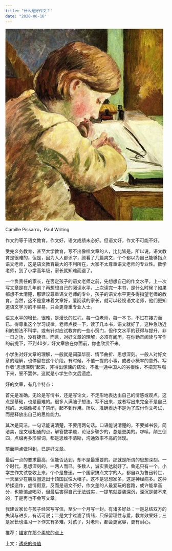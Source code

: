 ```yaml
---
title: "什么是好作文？"
date: "2020-06-16"
---
```


  

![连岳文章](images/连岳文章picture-20.jpg)

Camille Pissarro，Paul Writing

  

作文约等于语文教育。作文好，语文成绩未必好。但语文好，作文不可能不好。  

  

受完义务教育，甚至大学教育，写不出像样文章的人，比比皆是。所以说，语文教育是很难的，但是，因为人人都识字，颇看了几篇爽文，个个都以为自己能够指点语文老师，这是语文教育最大的不利所在，大家不太尊重语文老师的专业性。数学老师，到了小学高年级，家长就知难而退了。

  

一个负责任的家长，在否定孩子的语文老师之前，先想想自己的作文水平，上一次写文章是在几年前？再想想自己的阅读水平，上次读完一本书，是什么时候？如果都想不太清楚，那建议尊重语文老师的专业，孩子的语文水平更多得指望老师的教育。当然，这不是意味着文章好，爱阅读的家长，就可以轻视语文老师，他们更知道语文学习的不容易，只会更尊重专业人士。

  

语文水平的增长，很难，是漫长的过程。每一位老师，每一本书，不过在接力而已。得尊重这个学习规律。老师点拨一下，读了几本书，语文就好了，这种急功近利的想法不科学。或有针对应试教育的一些小窍门，但作文水平的获得与提升，非一日之功，没有捷径。而且，对好文章的理解，必须有阅历，在你勤奋阅读与写作的前提下，不到40岁，好文章放在你面前，你也欣赏不来。

  

小学生对好文章的理解，一般就是词藻华丽、情节曲折、思想深刻。一般人对好文章的理解，也停留在这个阶段。有时候，不值一提的小事，或者小概率的意外，写作者“思想深刻”起来，非得出惊悚的结论，不批一通中国人的劣根性，不把天写塌下来，誓不罢休。这就是小学生作文后遗症。

  

好的文章，有几个特点：

  

首先是准确。无论是写情书，还是写论文，不走形地表达出自己的情感或观点。这点是基础，也是最难的。很多人满脑子想法，写不出来，或者写出来完全不是自己想的。大脑像被关了禁闭，起不到作用。所以，准确表达不是为了应付作文考试，而是释放出自己的思维能力。

  

其次是简洁。一句话能说清楚，不要用两句话。口语能说清楚的，不要掉书袋。简洁美，是文理相通的点，解答数学题，论证步骤少的，总是更美的。啰嗦，颠三倒四，点缀再多形容词，都是思维不清晰，沟通效率不高的体现。

  

前面两点做得到，已是好文章。

  

最后一点的要求最高，但能否达到，却不是最重要的。那就是所谓的思想深刻。一个时代，思想深刻的，一两人而已。多数人，诚实表达就好了。鲁迅只有一个。小学生作文试卷收上来，个个是鲁迅。一个国家搞点文字的人，都自以为鲁迅转世，一天至少在朋友圈送出十顶国民性大帽子。这不是思想家多，这是神经病多。这种矫揉造作，虚情假意，反而是语文不好，作文差的人最爱玩的套路，或许能拿高分，也能骗点喝彩，但最后害得自己无法诚实，一提笔就要装深沉，深沉是装不来的，于是再也不会写文章。

  

我建议家长与孩子经常写写信，至少一个月写一封。有诸多好处：一是总结双方的失误与进步，有话可说；二是文字过滤了情绪，只保留理性与爱，教育效果好；三是家长也温习一下作文有多难，对孩子，对老师，都会更宽容，更有耐心。

  

推荐：[锚定在那个柔软的点上](http://mp.weixin.qq.com/s?__biz=MjM5NDU0Mjk2MQ==&mid=2651636087&idx=1&sn=ee5eab1fbe59c3f57f0e06516e292f2f&chksm=bd7e45698a09cc7fc85b315f4ad9f9195d1084b0733cba821ffd2d95e79a2548cc8813d37afa&scene=21#wechat_redirect)  

上文：[诱惑的价值](http://mp.weixin.qq.com/s?__biz=MjM5NDU0Mjk2MQ==&mid=2651642115&idx=1&sn=a669f11fb01353ce7e5ddc96b8b8d232&chksm=bd7e5d1d8a09d40be4c6634abdbf872e107ed0fe006d46bbab9f44c8ced654b353dbdbc746e2&scene=21#wechat_redirect)
